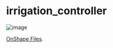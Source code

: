 # irrigation_controller


![image](https://github.com/user-attachments/assets/09214a03-ba51-4387-acdd-ce2d5f2400e1)


[OnShape Files](https://cad.onshape.com/documents/08bfc36dcbbf2398b4b87e4d/w/2dae12507b7940b517cf4320/e/530747a0889b15aeda69d576).
